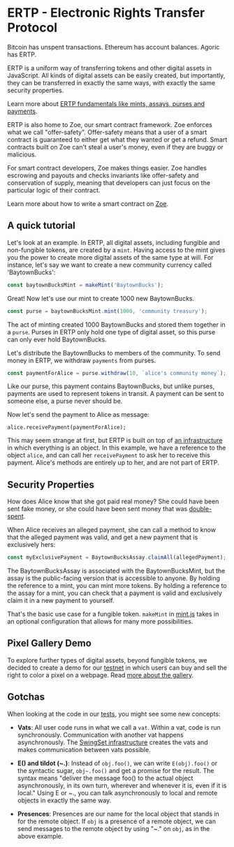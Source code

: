 # ERTP - Electronic Rights Transfer Protocol

Bitcoin has unspent transactions. Ethereum has account balances. Agoric
has ERTP. 

ERTP is a uniform way of transferring tokens and other digital
assets in JavaScript. All kinds of digital assets can be easily
created, but importantly, they can be transferred in exactly the same
ways, with exactly the same security properties. 

Learn more about [ERTP fundamentals like mints, assays, purses and payments](#a-quick-tutorial).

ERTP is also home to Zoe, our smart contract framework. Zoe enforces
what we call "offer-safety". Offer-safety means that a user of a smart
contract is guaranteed to either get what they wanted or get a refund.
Smart contracts built on Zoe can't steal a user's money, even if they
are buggy or malicious.

For smart contract developers, Zoe makes things easier. Zoe handles
escrowing and payouts and checks invariants like offer-safety and
conservation of supply, meaning that developers can just focus on the
particular logic of their contract. 

Learn more about how to write a smart contract on [Zoe](https://agoric.com/documentation/zoe/guide/).

## A quick tutorial

Let's look at an example. In ERTP, all digital assets, including fungible and
non-fungible tokens, are created by a `mint`. Having access to the mint
gives you the power to create more digital assets of the same type at
will. For instance, let's say we want to create a new community
currency called 'BaytownBucks':

```js
const baytownBucksMint = makeMint('BaytownBucks');
```

Great! Now let's use our mint to create 1000 new BaytownBucks.

```js
const purse = baytownBucksMint.mint(1000, 'community treasury');
```

The act of minting created 1000 BaytownBucks and stored them together in a
`purse`. Purses in ERTP only hold one type of digital asset, so this
purse can only ever hold BaytownBucks.

Let's distribute the BaytownBucks to members of the community. To send
money in ERTP, we withdraw `payments` from purses. 

```js
const paymentForAlice = purse.withdraw(10, `alice's community money`);
```

Like our purse, this payment contains BaytownBucks, but unlike purses,
payments are used to represent tokens in transit. A payment can be
sent to someone else, a purse never should be. 

Now let's send the payment to Alice as message:

```
alice.receivePayment(paymentForAlice);
```

This may seem strange at first, but ERTP is built on top of [an
infrastructure](https://github.com/Agoric/SwingSet) in which
everything is an object. In this example, we have a reference to the
object `alice`, and can call her `receivePayment` to ask her to
receive this payment. Alice's methods are entirely up to her, and are
not part of ERTP.

## Security Properties

How does Alice know that she got paid real money? She could have been
sent fake money, or she could have been sent money that was
[double-spent](https://en.wikipedia.org/wiki/Double-spending). 

When Alice receives an alleged payment, she can call a method to know
that the alleged payment was valid, and get a new payment that is
exclusively hers:

```js
const myExclusivePayment = BaytownBucksAssay.claimAll(allegedPayment);
```

The BaytownBucksAssay is associated with the BaytownBucksMint, but
the assay is the public-facing version that is accessible to anyone.
By holding the reference to a mint, you can mint more tokens. By
holding a reference to the assay for a mint, you can check that a
payment is valid and exclusively claim it in a new payment to yourself. 

That's the basic use case for a fungible token. `makeMint` in
[mint.js](core/mint.js) takes
in an optional configuration that allows for many more possibilities. 

## Pixel Gallery Demo

To explore further types of digital assets, beyond fungible tokens, we
decided to create a demo for our
[testnet](https://github.com/Agoric/cosmic-swingset) in which users
can buy and sell the right to color a pixel on a webpage. Read [more
about the gallery](/GALLERY-README.md).

## Gotchas

When looking at the code in our [tests](test), you might see some new
concepts:

* __Vats__: All user code runs in what we call a `vat`. Within a vat,
  code is run synchronously. Communication with another vat happens
  asynchronously. The [SwingSet
  infrastructure](https://github.com/Agoric/SwingSet) creates the vats
  and makes communication between vats possible. 

* __E() and tildot (~.)__: Instead of `obj.foo()`, we can write
  `E(obj).foo()` or the syntactic sugar, `obj~.foo()` and get a promise
  for the result. The syntax means "deliver the message foo() to the
  actual object asynchronously, in its own turn, wherever and whenever
  it is, even if it is local." Using E or ~., you can talk
  asynchronously to local and remote objects in exactly the same way.

* __Presences__: Presences are our name for the local object that
  stands in for the remote object. If `obj` is a presence of a remote
  object, we can send messages to the remote object by using
  "~." on `obj`, as in the above example. 
